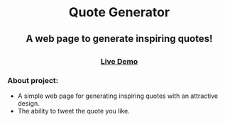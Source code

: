 <h1 align='center'> Quote Generator </h1>

<h2 align='center'> A web page to generate inspiring quotes! <h2>
 
<h3 align='center'><a href='https://quote-generator-mustafamsaad.vercel.app/'>Live Demo</a></h3>
 
### About project: 
* A simple web page for generating inspiring quotes with an attractive design.
* The ability to tweet the quote you like.
